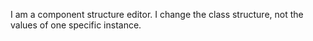 I am a component structure editor. I change the class structure, not the values of one specific instance.